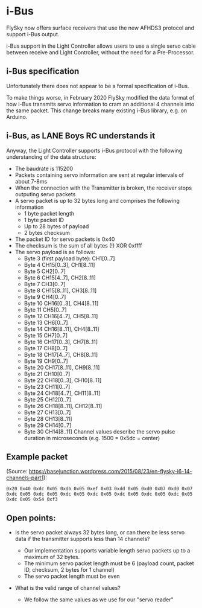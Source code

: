 # i-Bus

FlySky now offers surface receivers that use the new AFHDS3 protocol and support i-Bus output.

i-Bus support in the Light Controller allows users to use a single servo cable between receive and Light Controller, without the need for a Pre-Processor.

## i-Bus specification

Unfortunately there does not appear to be a formal specification of i-Bus.

To make things worse, in February 2020 FlySky modified the data format of how i-Bus transmits servo information to cram an additional 4 channels into the same packet. This change breaks many existing i-Bus library, e.g. on Arduino.

## i-Bus, as LANE Boys RC understands it

Anyway, the Light Controller supports i-Bus protocol with the following understanding of the data structure:

* The baudrate is 115200
* Packets containing servo information are sent at regular intervals of about 7-8ms
* When the connection with the Transmitter is broken, the receiver stops outputing servo packets
* A servo packet is up to 32 bytes long and comprises the following information
    * 1 byte packet length
    * 1 byte packet ID
    * Up to 28 bytes of payload
    * 2 bytes checksum
* The packet ID for servo packets is 0x40
* The checksum is the sum of all bytes (!) XOR 0xffff
* The servo payload is as follows:
    * Byte 3 (first payload byte): CH1[0..7]
    * Byte 4 CH15[0..3], CH1[8..11]
    * Byte 5 CH2[0..7]
    * Byte 6 CH15[4..7], CH2[8..11]
    * Byte 7 CH3[0..7]
    * Byte 8 CH15[8..11], CH3[8..11]
    * Byte 9 CH4[0..7]
    * Byte 10 CH16[0..3], CH4[8..11]
    * Byte 11 CH5[0..7]
    * Byte 12 CH16[4..7], CH5[8..11]
    * Byte 13 CH6[0..7]
    * Byte 14 CH16[8..11], CH4[8..11]
    * Byte 15 CH7[0..7]
    * Byte 16 CH17[0..3], CH7[8..11]
    * Byte 17 CH8[0..7]
    * Byte 18 CH17[4..7], CH8[8..11]
    * Byte 19 CH9[0..7]
    * Byte 20 CH17[8..11], CH9[8..11]
    * Byte 21 CH10[0..7]
    * Byte 22 CH18[0..3], CH10[8..11]
    * Byte 23 CH11[0..7]
    * Byte 24 CH18[4..7], CH11[8..11]
    * Byte 25 CH12[0..7]
    * Byte 26 CH18[8..11], CH12[8..11]
    * Byte 27 CH13[0..7]
    * Byte 28 CH13[8..11]
    * Byte 29 CH14[0..7]
    * Byte 30 CH14[8..11]
    Channel values describe the servo pulse duration in microseconds (e.g. 1500 = 0x5dc = center)


## Example packet

(Source: https://basejunction.wordpress.com/2015/08/23/en-flysky-i6-14-channels-part1):

```
0x20 0x40 0xdc 0x05 0xdb 0x05 0xef 0x03 0xdd 0x05 0xd0 0x07 0xd0 0x07 0xdc 0x05 0xdc 0x05 0xdc 0x05 0xdc 0x05 0xdc 0x05 0xdc 0x05 0xdc 0x05 0xdc 0x05 0x54 0xf3
```

## Open points:

* Is the servo packet always 32 bytes long, or can there be less servo data if the transmitter supports less than 14 channels?
    * Our implementation supports variable length servo packets up to a maximum of 32 bytes.
    * The minimum servo packet length must be 6 (payload count, packet ID, checksum, 2 bytes for 1 channel)
    * The servo packet length must be even

* What is the valid range of channel values?
    * We follow the same values as we use for our "servo reader"
